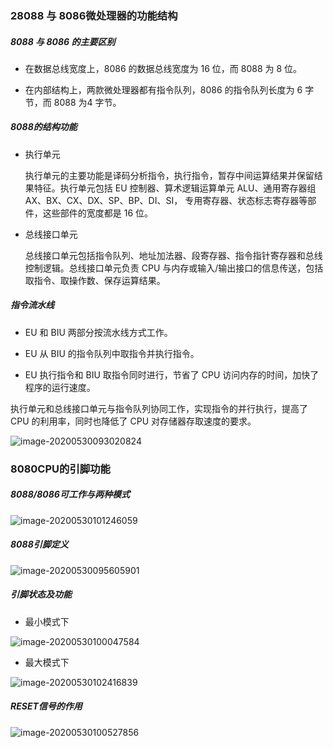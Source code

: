 ### 28088 与 8086微处理器的功能结构

##### 8088 与 8086 的主要区别

- 在数据总线宽度上，8086 的数据总线宽度为 16 位，而 8088 为 8 位。

- 在内部结构上，两款微处理器都有指令队列，8086 的指令队列长度为 6 字节，而 8088 为4 字节。

##### 8088的结构功能

- 执行单元

  执行单元的主要功能是译码分析指令，执行指令，暂存中间运算结果并保留结果特征。执行单元包括 EU 控制器、算术逻辑运算单元 ALU、通用寄存器组 AX、BX、CX、DX、SP、BP、DI、SI， 专用寄存器、状态标志寄存器等部件，这些部件的宽度都是 16 位。

- 总线接口单元

  总线接口单元包括指令队列、地址加法器、段寄存器、指令指针寄存器和总线控制逻辑。总线接口单元负责 CPU 与内存或输入/输出接口的信息传送，包括取指令、取操作数、保存运算结果。

##### 指令流水线

- EU 和 BIU 两部分按流水线方式工作。

- EU 从 BIU 的指令队列中取指令并执行指令。

- EU 执行指令和 BIU 取指令同时进行，节省了 CPU 访问内存的时间，加快了程序的运行速度。

执行单元和总线接口单元与指令队列协同工作，实现指令的并行执行，提高了 CPU 的利用率，同时也降低了 CPU 对存储器存取速度的要求。

![image-20200530093020824](C:\Users\Administrator\AppData\Roaming\Typora\typora-user-images\image-20200530093020824.png)

### 8080CPU的引脚功能

##### 8088/8086可工作与两种模式

![image-20200530101246059](C:\Users\Administrator\AppData\Roaming\Typora\typora-user-images\image-20200530101246059.png)

##### 8088引脚定义

![image-20200530095605901](C:\Users\Administrator\AppData\Roaming\Typora\typora-user-images\image-20200530095605901.png)

##### 引脚状态及功能

- 最小模式下

![image-20200530100047584](C:\Users\Administrator\AppData\Roaming\Typora\typora-user-images\image-20200530100047584.png)

- 最大模式下

![image-20200530102416839](C:\Users\Administrator\AppData\Roaming\Typora\typora-user-images\image-20200530102416839.png)

##### RESET信号的作用

![image-20200530100527856](C:\Users\Administrator\AppData\Roaming\Typora\typora-user-images\image-20200530100527856.png)